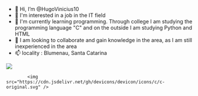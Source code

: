 - 👋 Hi, I’m @HugoVinicius10
- 👀 I'm interested in a job in the IT field 
- 🌱 I'm currently learning programming. Through college I am studying the programming language "C" and on the outside I am studying Python and HTML
- 💞️ I am looking to collaborate and gain knowledge in the area, as I am still inexperienced in the area 
- 📫 locality : Blumenau, Santa Catarina
<picture>
  <source
    srcset="https://github-readme-stats.vercel.app/api?username=HugoVinicius10&show_icons=true&theme=dark"
    media="(prefers-color-scheme: dark)"
  />
  <source
    srcset="https://github-readme-stats.vercel.app/api?username=HugoVinicius10&show_icons=true"
    media="(prefers-color-scheme: dark), (prefers-color-scheme: no-preference)"
  />
  <img src="https://github-readme-stats.vercel.app/api?username=HugoVinicius10&show_icons=true" />
</picture>


            <img src="https://cdn.jsdelivr.net/gh/devicons/devicon/icons/c/c-original.svg" />
          

